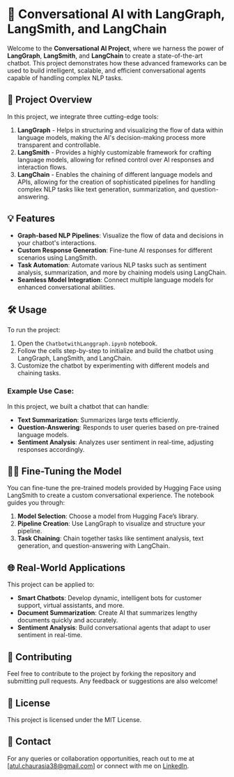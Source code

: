 # 🚀 Conversational AI with LangGraph, LangSmith, and LangChain

Welcome to the **Conversational AI Project**, where we harness the power of **LangGraph**, **LangSmith**, and **LangChain** to create a state-of-the-art chatbot. This project demonstrates how these advanced frameworks can be used to build intelligent, scalable, and efficient conversational agents capable of handling complex NLP tasks.

## 📝 Project Overview
In this project, we integrate three cutting-edge tools:
1. **LangGraph** - Helps in structuring and visualizing the flow of data within language models, making the AI's decision-making process more transparent and controllable.
2. **LangSmith** - Provides a highly customizable framework for crafting language models, allowing for refined control over AI responses and interaction flows.
3. **LangChain** - Enables the chaining of different language models and APIs, allowing for the creation of sophisticated pipelines for handling complex NLP tasks like text generation, summarization, and question-answering.

## 💡 Features
- **Graph-based NLP Pipelines**: Visualize the flow of data and decisions in your chatbot's interactions.
- **Custom Response Generation**: Fine-tune AI responses for different scenarios using LangSmith.
- **Task Automation**: Automate various NLP tasks such as sentiment analysis, summarization, and more by chaining models using LangChain.
- **Seamless Model Integration**: Connect multiple language models for enhanced conversational abilities.


## 🛠️ Usage

To run the project:
1. Open the `ChatbotwithLanggraph.ipynb` notebook.
2. Follow the cells step-by-step to initialize and build the chatbot using LangGraph, LangSmith, and LangChain.
3. Customize the chatbot by experimenting with different models and chaining tasks.

### Example Use Case:
In this project, we built a chatbot that can handle:
- **Text Summarization**: Summarizes large texts efficiently.
- **Question-Answering**: Responds to user queries based on pre-trained language models.
- **Sentiment Analysis**: Analyzes user sentiment in real-time, adjusting responses accordingly.

## 🧑‍💻 Fine-Tuning the Model
You can fine-tune the pre-trained models provided by Hugging Face using LangSmith to create a custom conversational experience. The notebook guides you through:
1. **Model Selection**: Choose a model from Hugging Face’s library.
2. **Pipeline Creation**: Use LangGraph to visualize and structure your pipeline.
3. **Task Chaining**: Chain together tasks like sentiment analysis, text generation, and question-answering with LangChain.


## 🌐 Real-World Applications
This project can be applied to:
- **Smart Chatbots**: Develop dynamic, intelligent bots for customer support, virtual assistants, and more.
- **Document Summarization**: Create AI that summarizes lengthy documents quickly and accurately.
- **Sentiment Analysis**: Build conversational agents that adapt to user sentiment in real-time.

## 🤝 Contributing
Feel free to contribute to the project by forking the repository and submitting pull requests. Any feedback or suggestions are also welcome!

## 📜 License
This project is licensed under the MIT License.

## 📧 Contact
For any queries or collaboration opportunities, reach out to me at [atul.chaurasia38@gmail.com] or connect with me on [LinkedIn](https://www.linkedin.com/in/atul-chaurasia-77b5081b9/).

